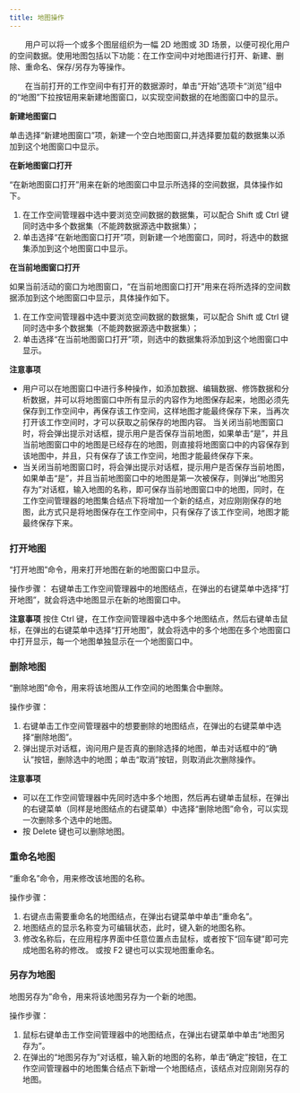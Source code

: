 ```yaml
---
title: 地图操作
---
```




　　用户可以将一个或多个图层组织为一幅 2D 地图或 3D 场景，以便可视化用户的空间数据。使用地图包括以下功能：在工作空间中对地图进行打开、新建、删除、重命名、保存/另存为等操作。

　　在当前打开的工作空间中有打开的数据源时，单击“开始”选项卡“浏览”组中的“地图”下拉按钮用来新建地图窗口，以实现空间数据的在地图窗口中的显示。

**新建地图窗口**  
  
单击选择“新建地图窗口”项，新建一个空白地图窗口,并选择要加载的数据集以添加到这个地图窗口中显示。

**在新地图窗口打开**  
 
“在新地图窗口打开”用来在新的地图窗口中显示所选择的空间数据，具体操作如下。  
1. 在工作空间管理器中选中要浏览空间数据的数据集，可以配合 Shift 或 Ctrl 键同时选中多个数据集（不能跨数据源选中数据集）；  
2.  单击选择“在新地图窗口打开”项，则新建一个地图窗口，同时，将选中的数据集添加到这个地图窗口中显示。  
 
**在当前地图窗口打开**  
 
如果当前活动的窗口为地图窗口，“在当前地图窗口打开”用来在将所选择的空间数据添加到这个地图窗口中显示，具体操作如下。  
1. 在工作空间管理器中选中要浏览空间数据的数据集，可以配合 Shift 或 Ctrl 键同时选中多个数据集（不能跨数据源选中数据集）；   
2. 单击选择“在当前地图窗口打开”项，则选中的数据集将添加到这个地图窗口中显示。  
  
**注意事项**  

+ 用户可以在地图窗口中进行多种操作，如添加数据、编辑数据、修饰数据和分析数据，并可以将地图窗口中所有显示的内容作为地图保存起来，地图必须先保存到工作空间中，再保存该工作空间，这样地图才能最终保存下来，当再次打开该工作空间时，才可以获取之前保存的地图内容。 
当关闭当前地图窗口时，将会弹出提示对话框，提示用户是否保存当前地图，如果单击“是”，并且当前地图窗口中的地图是已经存在的地图，则直接将地图窗口中的内容保存到该地图中，并且，只有保存了该工作空间，地图才能最终保存下来。 
+ 当关闭当前地图窗口时，将会弹出提示对话框，提示用户是否保存当前地图，如果单击“是”，并且当前地图窗口中的地图是第一次被保存，则弹出“地图另存为”对话框，输入地图的名称，即可保存当前地图窗口中的地图，同时，在工作空间管理器的地图集合结点下将增加一个新的结点，对应刚刚保存的地图，此方式只是将地图保存在工作空间中，只有保存了该工作空间，地图才能最终保存下来。  
  
### 打开地图   

“打开地图”命令，用来打开地图在新的地图窗口中显示。  

操作步骤：  右键单击工作空间管理器中的地图结点，在弹出的右键菜单中选择“打开地图”，就会将选中地图显示在新的地图窗口中。

**注意事项**
按住 Ctrl 键，在工作空间管理器中选中多个地图结点，然后右键单击鼠标，在弹出的右键菜单中选择“打开地图”，就会将选中的多个地图在多个地图窗口中打开显示，每一个地图单独显示在一个地图窗口中。   
 
### 删除地图  
  
 “删除地图”命令，用来将该地图从工作空间的地图集合中删除。

操作步骤：  
1. 右键单击工作空间管理器中的想要删除的地图结点，在弹出的右键菜单中选择“删除地图”。   
2. 弹出提示对话框，询问用户是否真的删除选择的地图，单击对话框中的“确认”按钮，删除选中的地图；单击“取消”按钮，则取消此次删除操作。  

**注意事项**  
  
+ 可以在工作空间管理器中先同时选中多个地图，然后再右键单击鼠标，在弹出的右键菜单（同样是地图结点的右键菜单）中选择“删除地图”命令，可以实现一次删除多个选中的地图。  
+ 按 Delete 键也可以删除地图。  
  
### 重命名地图  
  
“重命名”命令，用来修改该地图的名称。

操作步骤：  
1. 右键点击需要重命名的地图结点，在弹出右键菜单中单击“重命名”。   
2. 地图结点的显示名称变为可编辑状态，此时，键入新的地图名称。   
3. 修改名称后，在应用程序界面中任意位置点击鼠标，或者按下“回车键”即可完成地图名称的修改。 
或按 F2 键也可以实现地图重命名。 
     
### 另存为地图    
  
地图另存为”命令，用来将该地图另存为一个新的地图。

操作步骤：  

1. 鼠标右键单击工作空间管理器中的地图结点，在弹出右键菜单中单击“地图另存为”。 
2. 在弹出的“地图另存为”对话框，输入新的地图的名称，单击“确定”按钮，在工作空间管理器中的地图集合结点下新增一个地图结点，该结点对应刚刚另存的地图。  




 




